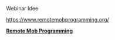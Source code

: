 Webinar Idee

https://www.remotemobprogramming.org/

[**Remote Mob Programming**](https://www.remotemobprogramming.org/#resources)